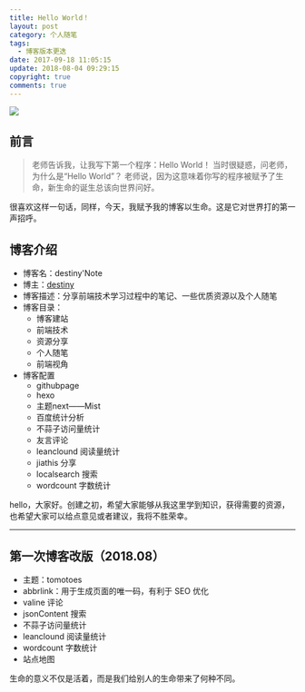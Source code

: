 ```yaml
---
title: Hello World！
layout: post
category: 个人随笔
tags:
  - 博客版本更迭
date: 2017-09-18 11:05:15
update: 2018-08-04 09:29:15
copyright: true
comments: true
---
```


![](https://gss2.bdstatic.com/9fo3dSag_xI4khGkpoWK1HF6hhy/baike/c0%3Dbaike150%2C5%2C5%2C150%2C50/sign=8120f1aa4d4a20a425133495f13bf347/3b87e950352ac65cd20ecfcbf9f2b21193138a7b.jpg)
## 前言

> 老师告诉我，让我写下第一个程序：Hello World！
> 当时很疑惑，问老师，为什么是“Hello World”？
> 老师说，因为这意味着你写的程序被赋予了生命，新生命的诞生总该向世界问好。

很喜欢这样一句话，同样，今天，我赋予我的博客以生命。这是它对世界打的第一声招呼。

<!-- more -->


## 博客介绍

- 博客名：destiny'Note
- 博主：[destiny](https://destinytaoer.cn/about/)
- 博客描述：分享前端技术学习过程中的笔记、一些优质资源以及个人随笔
- 博客目录：
	- 博客建站
	- 前端技术
	- 资源分享
	- 个人随笔
	- 前端视角
- 博客配置
	- githubpage
	- hexo
	- 主题next——Mist
	- 百度统计分析
	- 不蒜子访问量统计
	- 友言评论
	- leanclound 阅读量统计
	- jiathis 分享
	- localsearch 搜索
	- wordcount 字数统计

hello，大家好。创建之初，希望大家能够从我这里学到知识，获得需要的资源，也希望大家可以给点意见或者建议，我将不胜荣幸。

----
## 第一次博客改版（2018.08）

- 主题：tomotoes
- abbrlink：用于生成页面的唯一码，有利于 SEO 优化
- valine 评论
- jsonContent 搜索
- 不蒜子访问量统计
- leanclound 阅读量统计
- wordcount 字数统计
- 站点地图

<Quote>生命的意义不仅是活着，而是我们给别人的生命带来了何种不同。</Quote>